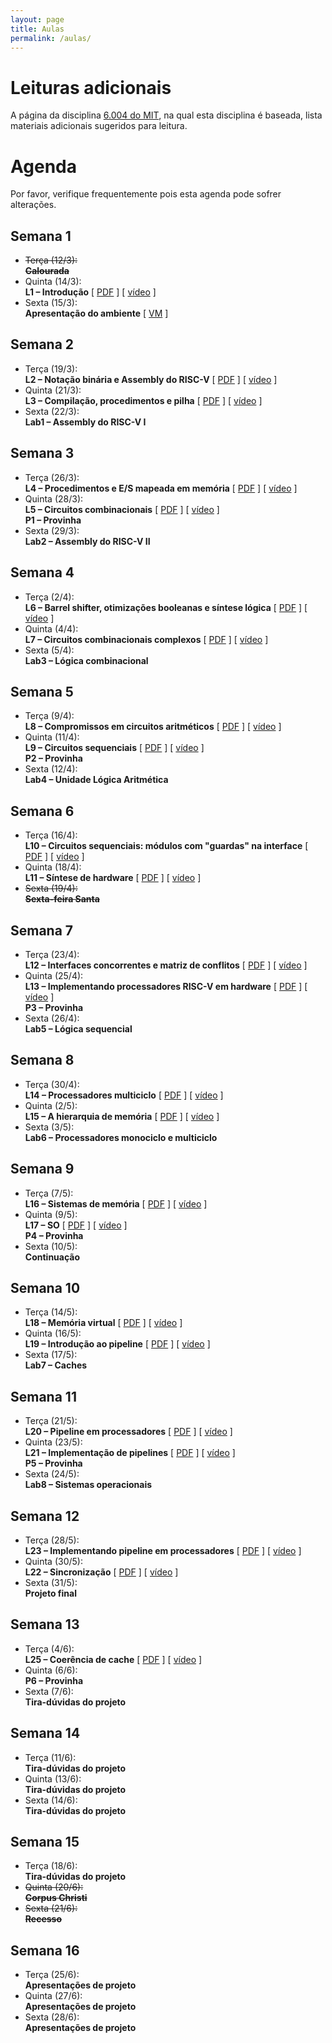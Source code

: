 ```yaml
---
layout: page
title: Aulas
permalink: /aulas/
---
```


# Leituras adicionais

A página da disciplina [6.004 do MIT](https://6004.mit.edu/web/spring19/resources), na qual esta disciplina é baseada, lista materiais adicionais sugeridos para leitura.

# Agenda

Por favor, verifique frequentemente pois esta agenda pode sofrer alterações.

## Semana 1

 * <del>Terça (12/3):<br />**Calourada**</del>
 * Quinta (14/3):<br />**L1 – Introdução** \[ [PDF](https://drive.google.com/open?id=1sSwi1ZEJJVeLCB1lZey8QGMt5bn5-0WU) \] \[ [vídeo](https://youtu.be/n-YWa8hTdH8) \]
 * Sexta (15/3):<br />**Apresentação do ambiente** \[ [VM](/vm/) \]

## Semana 2

 * Terça (19/3):<br />**L2 – Notação binária e Assembly do RISC-V** \[ [PDF](https://drive.google.com/open?id=1c7nWfalNy4y7HhvWWIDGNi2qn5yhefsj) \] \[ [vídeo](https://youtu.be/41RyDXIoq2w) \]
 * Quinta (21/3):<br />**L3 – Compilação, procedimentos e pilha** \[ [PDF](https://drive.google.com/open?id=1uP-WjCjEyi6lXw2ktidouc69XwaVTpkl) \] \[ [vídeo](https://youtu.be/GWSrieOIXls) \]
 * Sexta (22/3):<br />**Lab1 – Assembly do RISC-V I**

## Semana 3

 * Terça (26/3):<br />**L4 – Procedimentos e E/S mapeada em memória** \[ [PDF](https://drive.google.com/open?id=1-KBGV2GG3kKCH74DurHfJpmDCnifWNPj) \] \[ [vídeo](https://youtu.be/_sMKEECYGGw) \]
 * Quinta (28/3):<br />**L5 – Circuitos combinacionais** \[ [PDF](https://drive.google.com/open?id=1d_gRoWd3wRIukT57fWOFK9siSc61rp3Y) \] \[ [vídeo](https://youtu.be/1pmFSDisDCs) \]<br />**P1 – Provinha**
 * Sexta (29/3):<br />**Lab2 – Assembly do RISC-V II**

## Semana 4

 * Terça (2/4):<br />**L6 – Barrel shifter, otimizações booleanas e síntese lógica** \[ [PDF](https://drive.google.com/open?id=1qdQ21i_mzwJdWitIDyK63e4b51TThjfK) \] \[ [vídeo](https://youtu.be/46pgsnDxAiQ) \]
 * Quinta (4/4):<br />**L7 – Circuitos combinacionais complexos** \[ [PDF](https://drive.google.com/open?id=1-lyUZmZdS096hTYoMYoddV9AvUCbvaUJ) \] \[ [vídeo](https://youtu.be/PLws6kNORfk) \]
 * Sexta (5/4):<br />**Lab3 – Lógica combinacional**

## Semana 5

 * Terça (9/4):<br />**L8 – Compromissos em circuitos aritméticos** \[ [PDF](https://drive.google.com/open?id=1yJXTYcIeDmlJEVKnWS_NGe9lbPhZRy-_) \] \[ [vídeo](https://youtu.be/VoIxhuhTZbc) \]
 * Quinta (11/4):<br />**L9 – Circuitos sequenciais** \[ [PDF](https://drive.google.com/open?id=1jZ9NTgRQSeWPsIgxxBmGRUSyqAJwpGAw) \] \[ [vídeo](https://youtu.be/7GEDzDFz0wQ) \]<br />**P2 – Provinha**
 * Sexta (12/4):<br />**Lab4 – Unidade Lógica Aritmética**

## Semana 6

 * Terça (16/4):<br />**L10 – Circuitos sequenciais: módulos com "guardas" na interface** \[ [PDF](https://drive.google.com/open?id=1XGor1prrraFj3NH6yC5giPvB4N5ZMMwB) \] \[ [vídeo](https://youtu.be/unkytFP0lV4) \]
 * Quinta (18/4):<br />**L11 – Síntese de hardware** \[ [PDF](https://drive.google.com/open?id=1Bk5NWqCmnYwUWbsqSN6RonZas2jQbVvT) \] \[ [vídeo](https://youtu.be/fxo8zUS6SxE) \]
 * <del>Sexta (19/4):<br />**Sexta-feira Santa**</del>

## Semana 7

 * Terça (23/4):<br />**L12 – Interfaces concorrentes e matriz de conflitos** \[ [PDF](https://drive.google.com/open?id=1xnpty5YLcSuzhFVfKQlqGl_p1SayKP6M) \] \[ [vídeo](https://youtu.be/rpHxO_S-2ow) \]
 * Quinta (25/4):<br />**L13 – Implementando processadores RISC-V em hardware** \[ [PDF](https://drive.google.com/open?id=1bevH2B18jInbSDkr4X3rS6Z4XwW4FPes) \] \[ [vídeo](https://youtu.be/uf2wCY8InQI) \]<br />**P3 – Provinha**
 * Sexta (26/4):<br />**Lab5 – Lógica sequencial**

## Semana 8

 * Terça (30/4):<br />**L14 – Processadores multiciclo** \[ [PDF](https://drive.google.com/open?id=1az-kQ2icWAqPzVXYa-a0HliFJexZ7-q_) \] \[ [vídeo](https://youtu.be/jDfo5ZlYhCg) \]
 * Quinta (2/5):<br />**L15 – A hierarquia de memória** \[ [PDF](https://drive.google.com/open?id=1R-Sjuj12bm7Fg2Sqk3BzVG-emMWXOQIi) \] \[ [vídeo](https://youtu.be/M7DxxD0x4bg) \]
 * Sexta (3/5):<br />**Lab6 – Processadores monociclo e multiciclo**

## Semana 9

 * Terça (7/5):<br />**L16 – Sistemas de memória** \[ [PDF](https://drive.google.com/open?id=1FoAznUS1_7DBeJISJwCL7ixl9A_8dLto) \] \[ [vídeo](https://youtu.be/ALASPAqlqfE) \]
 * Quinta (9/5):<br />**L17 – SO** \[ [PDF](https://drive.google.com/open?id=1KW59cYaNwN6jzfhDtr1N7IREDvZJON-2) \] \[ [vídeo](https://youtu.be/Ya2FjNBR6j8) \]<br />**P4 – Provinha**
 * Sexta (10/5):<br />**Continuação**

## Semana 10

 * Terça (14/5):<br />**L18 – Memória virtual** \[ [PDF](https://drive.google.com/open?id=13tXtrC74o0QWqvq6d8q2m7mxi6yxT-tY) \] \[ [vídeo](https://youtu.be/wzzD_gs9MWY) \]
 * Quinta (16/5):<br />**L19 – Introdução ao pipeline** \[ [PDF](https://drive.google.com/open?id=1iM0H-p6vvgt0liVnyQipJ5d1ehjMcLRK) \] \[ [vídeo](https://youtu.be/-gjGWVG4GOI) \]
 * Sexta (17/5):<br />**Lab7 – Caches**

## Semana 11

 * Terça (21/5):<br />**L20 – Pipeline em processadores** \[ [PDF](https://drive.google.com/open?id=1IxMixmIFNtKdpGwLt0CNOcdOgFguC33s) \] \[ [vídeo](https://youtu.be/xi7wi9UAfeU) \]
 * Quinta (23/5):<br />**L21 – Implementação de pipelines** \[ [PDF](https://drive.google.com/open?id=16-uUvUSWM2HQPyf53uDbmRy6mgrBgBEH) \] \[ [vídeo](https://youtu.be/3hGWxT5kSng) \]<br />**P5 – Provinha**
 * Sexta (24/5):<br />**Lab8 – Sistemas operacionais**

## Semana 12

 * Terça (28/5):<br />**L23 – Implementando pipeline em processadores** \[ [PDF](https://drive.google.com/open?id=1LJ-T2cxtbELjnRMCPe-kdBH3K8Qi8dmE) \] \[ [vídeo](https://youtu.be/JYnDwkPMTaI) \]
 * Quinta (30/5):<br />**L22 – Sincronização** \[ [PDF](https://drive.google.com/open?id=1My6QJZAu2C2iZblE5AE35sz6GDylCKPm) \] \[ [vídeo](https://youtu.be/rK20UmPWokU) \]
 * Sexta (31/5):<br />**Projeto final**

## Semana 13

 * Terça (4/6):<br />**L25 – Coerência de cache** \[ [PDF](https://drive.google.com/open?id=1GYi7UJUpzDDlEfxu2Tvym7GHPxVbibz-) \] \[ [vídeo](https://youtu.be/wuW_3pvvm0Y) \]
 * Quinta (6/6):<br />**P6 – Provinha**
 * Sexta (7/6):<br />**Tira-dúvidas do projeto**

## Semana 14

 * Terça (11/6):<br />**Tira-dúvidas do projeto**
 * Quinta (13/6):<br />**Tira-dúvidas do projeto**
 * Sexta (14/6):<br />**Tira-dúvidas do projeto**

## Semana 15

 * Terça (18/6):<br />**Tira-dúvidas do projeto**
 * <del>Quinta (20/6):<br />**Corpus Christi**</del>
 * <del>Sexta (21/6):<br />**Recesso**</del>

## Semana 16

 * Terça (25/6):<br />**Apresentações de projeto**
 * Quinta (27/6):<br />**Apresentações de projeto**
 * Sexta (28/6):<br />**Apresentações de projeto**
